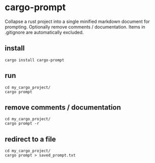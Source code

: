# cargo-prompt
Collapse a rust project into a single minified markdown document for prompting.  Optionally remove comments / documentation.  Items in .gitignore are automatically excluded.

## install

```shell
cargo install cargo-prompt
```

## run

```shell
cd my_cargo_project/
cargo prompt
```

## remove comments / documentation

```shell
cd my_cargo_project/
cargo prompt -r
```

## redirect to a file

```shell
cd my_cargo_project/
cargo prompt > saved_prompt.txt
```
